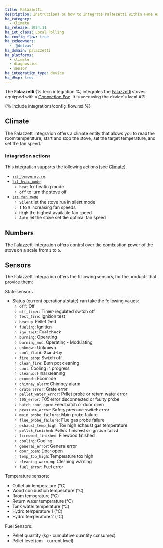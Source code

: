```yaml
---
title: Palazzetti
description: Instructions on how to integrate Palazzetti within Home Assistant.
ha_category:
  - Climate
ha_release: 2024.11
ha_iot_class: Local Polling
ha_config_flow: true
ha_codeowners:
  - '@dotvav'
ha_domain: palazzetti
ha_platforms:
  - climate
  - diagnostics
  - sensor
ha_integration_type: device
ha_dhcp: true
---
```


The **Palazzetti** {% term integration %} integrates the [Palazzetti](https://palazzettigroup.com/)
stoves equipped with a [Connection Box](https://palazzettigroup.com/research-and-development/app/).
It is accessing the device's local API.

{% include integrations/config_flow.md %}

## Climate

The Palazzetti integration offers a climate entity that allows you to read the
room temperature, start and stop the stove, set the target temperature, and set
the fan speed.

### Integration actions

This integration supports the following actions (see [Climate](/integrations/climate/)).

- [`set_temperature`](/integrations/climate/#action-climateset_temperature)
- [`set_hvac_mode`](/integrations/climate/#action-climateset_hvac_mode)
  - `heat` for heating mode
  - `off` to turn the stove off
- [`set_fan_mode`](/integrations/climate/#action-climateset_fan_mode)
  - `Silent` let the stove run in silent mode
  - `1` to `5` increasing fan speeds
  - `High` the highest available fan speed
  - `Auto` let the stove set the optimal fan speed

## Numbers

The Palazzetti integration offers control over the combustion power of the stove on a scale from `1` to `5`.

## Sensors

The Palazzetti integration offers the following sensors, for the products that provide them:

State sensors:

- Status (current operational state) can take the following values:
  - `off`: Off
  - `off_timer`: Timer-regulated switch off
  - `test_fire`: Ignition test
  - `heatup`: Pellet feed
  - `fueling`: Ignition
  - `ign_test`: Fuel check
  - `burning`: Operating
  - `burning_mod`: Operating - Modulating
  - `unknown`: Unknown
  - `cool_fluid`: Stand-by
  - `fire_stop`: Switch off
  - `clean_fire`: Burn pot cleaning
  - `cool`: Cooling in progress
  - `cleanup`: Final cleaning
  - `ecomode`: Ecomode
  - `chimney_alarm`: Chimney alarm
  - `grate_error`: Grate error
  - `pellet_water_error`: Pellet probe or return water error
  - `t05_error`: T05 error disconnected or faulty probe
  - `hatch_door_open`: Feed hatch or door open
  - `pressure_error`: Safety pressure switch error
  - `main_probe_failure`: Main probe failure
  - `flue_probe_failure`: Flue gas probe failure
  - `exhaust_temp_high`: Too high exhaust gas temperature
  - `pellet_finished`: Pellets finished or ignition failed
  - `firewood_finished`: Firewood finished
  - `cooling`: Cooling
  - `general_error`: General error
  - `door_open`: Door open
  - `temp_too_high`: Temperature too high
  - `cleaning_warning`: Cleaning warning
  - `fuel_error`: Fuel error
  
Temperature sensors:

- Outlet air temperature (°C)
- Wood combustion temperature (°C)
- Room temperature (°C)
- Return water temperature (°C)
- Tank water temperature (°C)
- Hydro temperature 1 (°C)
- Hydro temperature 2 (°C)

Fuel Sensors:

- Pellet quantity (kg - cumulative quantity consumed)
- Pellet level (cm - current level)